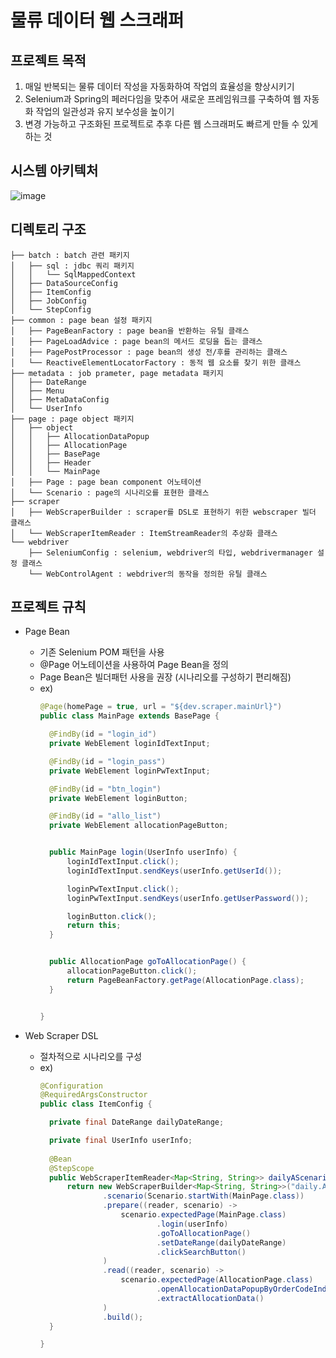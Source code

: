 # 물류 데이터 웹 스크래퍼

## 프로젝트 목적
1. 매일 반복되는 물류 데이터 작성을 자동화하여 작업의 효율성을 향상시키기
2. Selenium과 Spring의 페러다임을 맞추어 새로운 프레임워크를 구축하여 웹 자동화 작업의 일관성과 유지 보수성을 높이기
3. 변경 가능하고 구조화된 프로젝트로 추후 다른 웹 스크래퍼도 빠르게 만들 수 있게 하는 것

## 시스템 아키텍처
![image](https://github.com/DDRRDDDD/logistic-web-scraping-batch/assets/112861844/bba91373-e1f0-4376-8030-fcd8aa1573ba)


## 디렉토리 구조
```
├── batch : batch 관련 패키지
│   ├── sql : jdbc 쿼리 패키지
│   │   └── SqlMappedContext
│   ├── DataSourceConfig
│   ├── ItemConfig
│   ├── JobConfig
│   └── StepConfig
├── common : page bean 설정 패키지
│   ├── PageBeanFactory : page bean을 반환하는 유틸 클래스
│   ├── PageLoadAdvice : page bean의 메서드 로딩을 돕는 클래스
│   ├── PagePostProcessor : page bean의 생성 전/후를 관리하는 클래스
│   └── ReactiveElementLocatorFactory : 동적 웹 요소를 찾기 위한 클래스
├── metadata : job prameter, page metadata 패키지
│   ├── DateRange
│   ├── Menu
│   ├── MetaDataConfig
│   └── UserInfo
├── page : page object 패키지
│   ├── object
│   │   ├── AllocationDataPopup
│   │   ├── AllocationPage
│   │   ├── BasePage
│   │   ├── Header
│   │   └── MainPage
│   ├── Page : page bean component 어노테이션
│   └── Scenario : page의 시나리오를 표현한 클래스
├── scraper
│   ├── WebScraperBuilder : scraper를 DSL로 표현하기 위한 webscraper 빌더 클래스
│   └── WebScraperItemReader : ItemStreamReader의 추상화 클래스
└── webdriver
    ├── SeleniumConfig : selenium, webdriver의 타입, webdrivermanager 설정 클래스
    └── WebControlAgent : webdriver의 동작을 정의한 유틸 클래스
```
## 프로젝트 규칙

- Page Bean
  - 기존 Selenium POM 패턴을 사용
  - @Page 어노테이션을 사용하여 Page Bean을 정의
  - Page Bean은 빌더패턴 사용을 권장 (시나리오를 구성하기 편리해짐)
  - ex)
    ```java
    @Page(homePage = true, url = "${dev.scraper.mainUrl}")
    public class MainPage extends BasePage {

      @FindBy(id = "login_id")
      private WebElement loginIdTextInput;
  
      @FindBy(id = "login_pass")
      private WebElement loginPwTextInput;
  
      @FindBy(id = "btn_login")
      private WebElement loginButton;
  
      @FindBy(id = "allo_list")
      private WebElement allocationPageButton;


      public MainPage login(UserInfo userInfo) {
          loginIdTextInput.click();
          loginIdTextInput.sendKeys(userInfo.getUserId());
  
          loginPwTextInput.click();
          loginPwTextInput.sendKeys(userInfo.getUserPassword());
  
          loginButton.click();
          return this;
      }


      public AllocationPage goToAllocationPage() {
          allocationPageButton.click();
          return PageBeanFactory.getPage(AllocationPage.class);
      }


    }
    ```

- Web Scraper DSL
  - 절차적으로 시나리오를 구성
  - ex)
    ```java
    @Configuration
    @RequiredArgsConstructor
    public class ItemConfig {

      private final DateRange dailyDateRange;

      private final UserInfo userInfo;
 
      @Bean
      @StepScope
      public WebScraperItemReader<Map<String, String>> dailyAScenarioScraper() {
          return new WebScraperBuilder<Map<String, String>>("daily.A.scenario")
                  .scenario(Scenario.startWith(MainPage.class))
                  .prepare((reader, scenario) ->
                      scenario.expectedPage(MainPage.class)
                              .login(userInfo)
                              .goToAllocationPage()
                              .setDateRange(dailyDateRange)
                              .clickSearchButton()
                  )
                  .read((reader, scenario) ->
                      scenario.expectedPage(AllocationPage.class)
                              .openAllocationDataPopupByOrderCodeIndex(reader.getCurrentItemIndex())
                              .extractAllocationData()
                  )
                  .build();
      }
    
    }     
    ```
